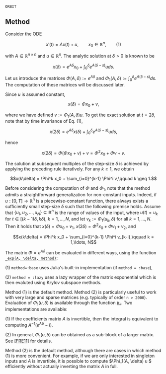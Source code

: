 ```@docs
ORBIT
```

## Method

Consider the ODE

```math
x'(t) = Ax(t) + u, \qquad x_0 \in \mathbb{R}^n,\qquad (1)
```
with $A \in \mathbb{R}^{n\times n}$ and $u \in \mathbb{R}^n$. The analytic solution at $\delta > 0$ is known to be

```math
x(\delta) = e^{A\delta}x_0 + \int_0^\delta e^{A(\delta - s)} uds.
```
Let us introduce the matrices $\Phi(A, \delta) := e^{A\delta}$ and $\Phi_1(A, \delta) := \int_0^{\delta} e^{A(\delta - s)} ds$. The computation of these matrices will be discussed later.

Since $u$ is assumed constant,
```math
x(\delta) = \Phi x_0 + v,
```
where we have defined $v := \Phi_1(A, \delta) u$. To get the exact solution at $t = 2\delta$, note that by time invariance of Eq. (1),

```math
x(2\delta) = e^{A\delta} x(\delta) + \int_0^\delta e^{A(\delta - s)}u ds,
```
hence
```math
x(2\delta) = \Phi (\Phi x_0 + v) + v = \Phi^2 x_0 + \Phi v + v.
```

The solution at subsequent multiples of the step-size $\delta$ is achieved by applying the preceding rule iteratlvely. For any $k \geq 1$, we obtain
```math
x(k\delta) = \Phi^k x_0 + \sum_{i=0}^{k-1} \Phi^i v,\qquad k \geq 1.
```

Before considering the computation of $\Phi$ and $\Phi_1$, note that the method admits a straightforward generalization for non-constant inputs. Indeed, if $u : [0, T]\to \mathbb{R}^n$ is a piecewise-constant function, there always exists a sufficiently small step-size $\delta$ such that the following premise holds. Assume that $\{u_1, u_2, \ldots, u_N\} \subseteq \mathbb{R}^n$ is the range of values of the input, where $u(t) = u_k$ for $t \in [(k-1)\delta, k\delta)$, $k = 1, \ldots, N$, and let $v_k := \Phi_1(u_k, \delta)$ for all $k = 1,\ldots, N$. Then it holds that $x(\delta) = \Phi x_0 + v_{1}$, $x(2\delta) = \Phi^2 x_0 + \Phi v_1+ v_{2}$, and

```math
x(k\delta) = \Phi^k x_0 + \sum_{i=0}^{k-1} \Phi^i v_{k-i},\qquad k = 1,\ldots, N
```

The matrix $\Phi = e^{A\delta}$ can be evaluated in different ways, using the function [`_exp(A, \delta, method)`](@ref):

(1) `method=:base` uses Julia's built-in implementation (if `method = :base`),

(2) `method = :lazy` uses a lazy wrapper of the matrix exponential which is then evaluted using Krylov subspace methods.

Method (1) is the default method. Method (2) is particularly useful to work with very large and sparse matrices (e.g. typically of order `n > 2000`). Evaluation of $\Phi_1(u, \delta)$ is available through the function [`Φ₁`](@ref). Two implementations are available:

(1) If the coefficients matrix $A$ is invertible, then the integral is equivalent to computing $A^{-1}(e^{A\delta} - I)$.

(2) In general, $\Phi_1(u, \delta)$ can be obtained as a sub-block of a larger matrix. See [[FRE11]](@ref) for details.

Method (2) is the default method, although there are cases in which method (1) is more convenient. For example, if we are only interested in singleton inputs and $A$ is invertible, it is possible to compute $\Phi_1(A, \delta) u $ efficiently without actually inverting the matrix $A$ in full.
